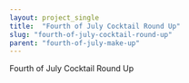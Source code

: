 ```yaml
---
layout: project_single
title:  "Fourth of July Cocktail Round Up"
slug: "fourth-of-july-cocktail-round-up"
parent: "fourth-of-july-make-up"
---
```

Fourth of July Cocktail Round Up